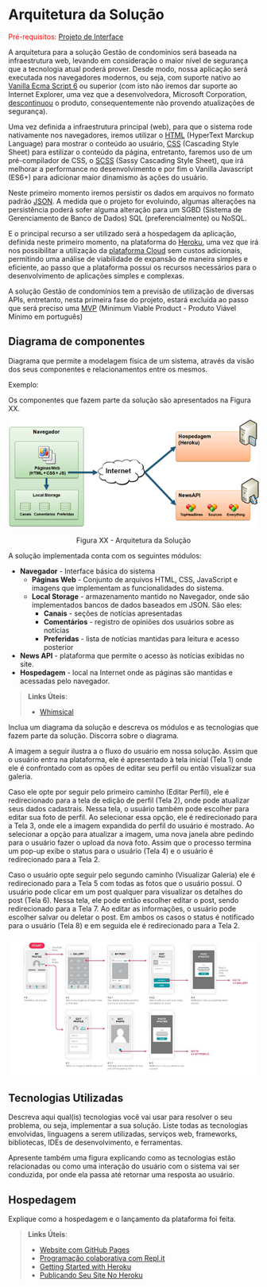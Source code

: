 # Arquitetura da Solução

<span style="color:red">Pré-requisitos: <a href="3-Projeto de Interface.md"> Projeto de Interface</a></span>

A arquitetura para a solução Gestão de condomínios será baseada na infraestrutura web, levando em 
consideração o maior nível de segurança que a tecnologia atual poderá prover. Desde modo, nossa 
aplicação será executada nos navegadores modernos, ou seja, com suporte nativo ao [Vanilla Ecma Script 
6](https://bit.ly/2SNSUDM) ou superior (com isto não iremos dar suporte ao Internet Explorer, uma vez 
que a desenvolvedora, Microsoft Corporation, [descontinuou](https://bit.ly/3eQMZqf) o produto, 
consequentemente não provendo atualizações de segurança).

Uma vez definida a infraestrutura principal (web), para que o sistema rode nativamente nos navegadores, 
iremos utilizar o [HTML](https://bit.ly/3hyRA22) (HyperText Marckup Language) para mostrar o conteúdo ao
usuário, [CSS](https://bit.ly/3wafl4y) (Cascading Style Sheet) para estilizar o conteúdo da página, 
entretanto, faremos uso de um pré-compilador de CSS, o [SCSS](https://bit.ly/3tVMPC2) (Sassy Cascading 
Style Sheet), que irá melhorar a performance no desenvolvimento e por fim o Vanilla Javascript (ES6+) 
para adicionar maior dinamismo às ações do usuário.

Neste primeiro momento iremos persistir os dados em arquivos no formato padrão 
[JSON](https://bit.ly/2SSfqLP). A medida que o projeto for evoluindo, algumas alterações na 
persistência poderá sofer alguma alteração para um SGBD (Sistema de Gerenciamento de Banco de Dados) 
SQL (preferencialmente) ou NoSQL.

E o principal recurso a ser utilizado será a hospedagem da aplicação, definida neste primeiro momento, na 
plataforma do [Heroku](https://bit.ly/33PBGs1), uma vez que irá nos possibilitar a utilização da 
[plataforma Cloud](https://bit.ly/33QxNDm) sem custos adicionais, permitindo uma análise de viabilidade 
de expansão de maneira simples e eficiente, ao passo que a plataforma possui os recursos necessários 
para o desenvolvimento de aplicações simples e complexas.

A solução Gestão de condomínios tem a previsão de utilização de diversas APIs, entretanto, nesta primeira 
fase do projeto, estará excluída ao passo que será preciso uma [MVP](https://bit.ly/2Rp1HMe) (Minimum 
Viable Product - Produto Viável Mínimo em português)

## Diagrama de componentes

Diagrama que permite a modelagem física de um sistema, através da visão dos seus componentes e relacionamentos entre os mesmos.

Exemplo: 

Os componentes que fazem parte da solução são apresentados na Figura XX.

![Diagrama de Componentes](img/componentes.png)
<center>Figura XX - Arquitetura da Solução</center>

A solução implementada conta com os seguintes módulos:
- **Navegador** - Interface básica do sistema  
  - **Páginas Web** - Conjunto de arquivos HTML, CSS, JavaScript e imagens que implementam as funcionalidades do sistema.
   - **Local Storage** - armazenamento mantido no Navegador, onde são implementados bancos de dados baseados em JSON. São eles: 
     - **Canais** - seções de notícias apresentadas 
     - **Comentários** - registro de opiniões dos usuários sobre as notícias
     - **Preferidas** - lista de notícias mantidas para leitura e acesso posterior
 - **News API** - plataforma que permite o acesso às notícias exibidas no site.
 - **Hospedagem** - local na Internet onde as páginas são mantidas e acessadas pelo navegador. 

> **Links Úteis**:
>
> - [Whimsical](https://whimsical.com/)

Inclua um diagrama da solução e descreva os módulos e as tecnologias que fazem parte da solução. Discorra sobre o diagrama.

A imagem a seguir ilustra a o fluxo do usuário em nossa solução. Assim
que o usuário entra na plataforma, ele é apresentado à tela inicial
(Tela 1) onde ele é confrontado com as opões de editar seu perfil ou
então visualizar sua galeria.

Caso ele opte por seguir pelo primeiro caminho (Editar Perfil), ele é
redirecionado para a tela de edição de perfil (Tela 2), onde pode
atualizar seus dados cadastrais. Nessa tela, o usuário também pode
escolher para editar sua foto de perfil. Ao selecionar essa opção, ele é
redirecionado para a Tela 3, onde ele a imagem expandida do perfil do
usuário é mostrado. Ao selecionar a opção para atualizar a imagem, uma
nova janela abre pedindo para o usuário fazer o upload da nova foto.
Assim que o processo termina um pop-up exibe o status para o usuário
(Tela 4) e o usuário é redirecionado para a Tela 2.

Caso o usuário opte seguir pelo segundo caminho (Visualizar Galeria) ele
é redirecionado para a Tela 5 com todas as fotos que o usuário possui. O
usuário pode clicar em um post qualquer para visualizar os detalhes do
post (Tela 6). Nessa tela, ele pode então escolher editar o post, sendo
redirecionado para a Tela 7. Ao editar as informações, o usuário pode
escolher salvar ou deletar o post. Em ambos os casos o status é
notificado para o usuário (Tela 8) e em seguida ele é redirecionado
para a Tela 2.

![Exemplo de UserFlow](img/userflow.jpg)


## Tecnologias Utilizadas

Descreva aqui qual(is) tecnologias você vai usar para resolver o seu problema, ou seja, implementar a sua solução. Liste todas as tecnologias envolvidas, linguagens a serem utilizadas, serviços web, frameworks, bibliotecas, IDEs de desenvolvimento, e ferramentas.

Apresente também uma figura explicando como as tecnologias estão relacionadas ou como uma interação do usuário com o sistema vai ser conduzida, por onde ela passa até retornar uma resposta ao usuário.


## Hospedagem

Explique como a hospedagem e o lançamento da plataforma foi feita.

> **Links Úteis**:
>
> - [Website com GitHub Pages](https://pages.github.com/)
> - [Programação colaborativa com Repl.it](https://repl.it/)
> - [Getting Started with Heroku](https://devcenter.heroku.com/start)
> - [Publicando Seu Site No Heroku](http://pythonclub.com.br/publicando-seu-hello-world-no-heroku.html)

